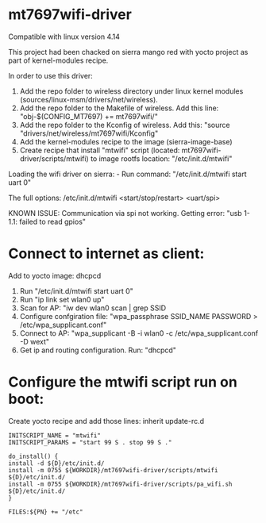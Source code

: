 # mt7697wifi-driver
Compatible with linux version 4.14

This project had been chacked on sierra mango red with yocto project as part of kernel-modules recipe.

In order to use this driver:
1. Add the repo folder to wireless directory under linux kernel modules (sources/linux-msm/drivers/net/wireless).
2. Add the repo folder to the Makefile of wireless. Add this line:
    "obj-$(CONFIG_MT7697) += mt7697wifi/"
3. Add the repo folder to the Kconfig of wireless. Add this:
    "source "drivers/net/wireless/mt7697wifi/Kconfig"
4. Add the kernel-modules recipe to the image (sierra-image-base)
5. Create recipe that install "mtwifi" script (located: mt7697wifi-driver/scripts/mtwifi)
    to image rootfs location: "/etc/init.d/mtwifi"

Loading the wifi driver on sierra:
    - Run command: "/etc/init.d/mtwifi start uart 0"

The full options:
/etc/init.d/mtwifi <start/stop/restart> <uart/spi> <wlan number>

KNOWN ISSUE:
Communication via spi not working. Getting error: "usb 1-1.1: failed to read gpios"

# Connect to internet as client:
Add to yocto image: dhcpcd

1. Run "/etc/init.d/mtwifi start uart 0"
2. Run "ip link set wlan0 up"
3. Scan for AP: "iw dev wlan0 scan | grep SSID
4. Configure confgiration file: "wpa_passphrase SSID_NAME PASSWORD > /etc/wpa_supplicant.conf"
5. Connect to AP: "wpa_supplicant -B -i wlan0 -c /etc/wpa_supplicant.conf -D wext"
6. Get ip and routing configuration. Run: "dhcpcd"

# Configure the mtwifi script run on boot:
Create yocto recipe and add those lines:
    inherit update-rc.d

    INITSCRIPT_NAME = "mtwifi"
    INITSCRIPT_PARAMS = "start 99 S . stop 99 S ."

    do_install() {
    install -d ${D}/etc/init.d/
    install -m 0755 ${WORKDIR}/mt7697wifi-driver/scripts/mtwifi ${D}/etc/init.d/
    install -m 0755 ${WORKDIR}/mt7697wifi-driver/scripts/pa_wifi.sh ${D}/etc/init.d/
    }

    FILES:${PN} += "/etc"
